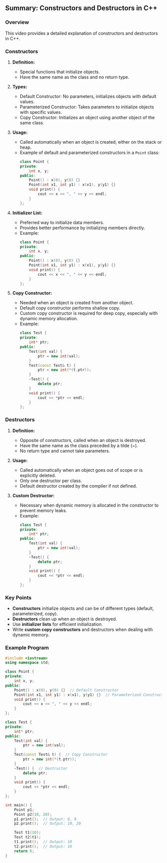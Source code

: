 ## Summary: Constructors and Destructors in C++

### Overview
This video provides a detailed explanation of constructors and destructors in C++.

### Constructors

1. **Definition:**
   - Special functions that initialize objects.
   - Have the same name as the class and no return type.

2. **Types:**
   - Default Constructor: No parameters, initializes objects with default values.
   - Parameterized Constructor: Takes parameters to initialize objects with specific values.
   - Copy Constructor: Initializes an object using another object of the same class.

3. **Usage:**
   - Called automatically when an object is created, either on the stack or heap.
   - Example of default and parameterized constructors in a `Point` class:
     ```cpp
     class Point {
     private:
         int x, y;
     public:
         Point() : x(0), y(0) {}
         Point(int x1, int y1) : x(x1), y(y1) {}
         void print() {
             cout << x << ", " << y << endl;
         }
     };
     ```

4. **Initializer List:**
   - Preferred way to initialize data members.
   - Provides better performance by initializing members directly.
   - Example:
     ```cpp
     class Point {
     private:
         int x, y;
     public:
         Point() : x(0), y(0) {}
         Point(int x1, int y1) : x(x1), y(y1) {}
         void print() {
             cout << x << ", " << y << endl;
         }
     };
     ```

5. **Copy Constructor:**
   - Needed when an object is created from another object.
   - Default copy constructor performs shallow copy.
   - Custom copy constructor is required for deep copy, especially with dynamic memory allocation.
   - Example:
     ```cpp
     class Test {
     private:
         int* ptr;
     public:
         Test(int val) {
             ptr = new int(val);
         }
         Test(const Test& t) {
             ptr = new int(*(t.ptr));
         }
         ~Test() {
             delete ptr;
         }
         void print() {
             cout << *ptr << endl;
         }
     };
     ```

### Destructors

1. **Definition:**
   - Opposite of constructors, called when an object is destroyed.
   - Have the same name as the class preceded by a tilde (~).
   - No return type and cannot take parameters.

2. **Usage:**
   - Called automatically when an object goes out of scope or is explicitly deleted.
   - Only one destructor per class.
   - Default destructor created by the compiler if not defined.

3. **Custom Destructor:**
   - Necessary when dynamic memory is allocated in the constructor to prevent memory leaks.
   - Example:
     ```cpp
     class Test {
     private:
         int* ptr;
     public:
         Test(int val) {
             ptr = new int(val);
         }
         ~Test() {
             delete ptr;
         }
         void print() {
             cout << *ptr << endl;
         }
     };
     ```

### Key Points
- **Constructors** initialize objects and can be of different types (default, parameterized, copy).
- **Destructors** clean up when an object is destroyed.
- Use **initializer lists** for efficient initialization.
- Write **custom copy constructors** and destructors when dealing with dynamic memory.

### Example Program
```cpp
#include <iostream>
using namespace std;

class Point {
private:
    int x, y;
public:
    Point() : x(0), y(0) {}  // Default Constructor
    Point(int x1, int y1) : x(x1), y(y1) {}  // Parameterized Constructor
    void print() {
        cout << x << ", " << y << endl;
    }
};

class Test {
private:
    int* ptr;
public:
    Test(int val) {
        ptr = new int(val);
    }
    Test(const Test& t) {  // Copy Constructor
        ptr = new int(*(t.ptr));
    }
    ~Test() {  // Destructor
        delete ptr;
    }
    void print() {
        cout << *ptr << endl;
    }
};

int main() {
    Point p1;
    Point p2(10, 20);
    p1.print();  // Output: 0, 0
    p2.print();  // Output: 10, 20

    Test t1(10);
    Test t2(t1);
    t1.print();  // Output: 10
    t2.print();  // Output: 10
    return 0;
}
